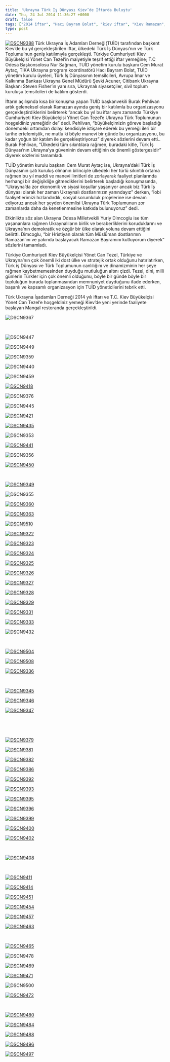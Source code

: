 ```yaml
---
title: 'Ukrayna Türk İş Dünyası Kiev’de İftarda Buluştu'
date: Thu, 24 Jul 2014 11:36:27 +0000
draft: false
tags: ["2014 iftar", "Hacı Bayram Bolat", "kiev iftar", "Kiev Ramazan", "Mangal Restoran Kiev", "nur sağman", "Odesa", "Şevki Acuner", "Steven Fisher", "TİKA Ukrayna", "TUİD", "TUİD (Türk Ukrayna İşadamları Derneği)", "Ukrayna Türk İş Dünyası", "Yönet Can Tezel"]
type: post
---
```


[![DSCN9388](https://burakpehlivan.org/wp-content/uploads/2014/07/DSCN9388.jpg)](https://burakpehlivan.org/wp-content/uploads/2014/07/DSCN9388.jpg)
Türk Ukrayna İş Adamları Derneği(TUİD) tarafından başkent Kiev’de bu yıl gerçekleştirilen iftar, ülkedeki Türk İş Dünyası’nın ve Türk Toplumu’nun geniş katılımıyla gerçekleşti. Türkiye Cumhuriyeti Kiev Büyükelçisi Yönet Can Tezel’in maiyetiyle teşrif ettiği iftar yemeğine; T.C Odesa Başkonsolosu Nur Sağman, TUİD yönetim kurulu başkanı Cem Murat Aytaç, TİKA Ukrayna program koordinatörü Hacı Bayram Bolat, TUİD yönetim kurulu üyeleri, Türk İş Dünyasının temsilcileri, Avrupa İmar ve Kalkınma Bankası Ukrayna Genel Müdürü Şevki Acuner, Citibank Ukrayna Başkanı Steven Fisher’ın yanı sıra, Ukraynalı siyasetçiler, sivil toplum kuruluşu temsilcileri de katılım gösterdi.

İftarın açılışında kısa bir konuşma yapan TUİD başkanvekili Burak Pehlivan artık geleneksel olarak Ramazan ayında geniş bir katılımla bu organizasyonu gerçekleştirdiklerini belirterek ”ancak bu yıl bu iftar aynı zamanda Türkiye Cumhuriyeti Kiev Büyükelçisi Yönet Can Tezel’e Ukrayna Türk Toplumunun hoşgeldiniz yemeğidir de” dedi. Pehlivan, “büyükelçimizin göreve başladığı dönemdeki ortamdan dolayı kendisiyle istişare ederek bu yemeği ileri bir tarihe ertelemiştik, ne mutlu ki böyle manevi bir günde bu organizasyonu, bu kadar yoğun bir katılım ile gerçekleştiriyoruz” diyerek sözlerini devam etti.. Burak Pehlivan, “Ülkedeki tüm sıkıntılara rağmen, buradaki kitle, Türk İş Dünyası’nın Ukrayna’ya güveninin devam ettiğinin de önemli göstergesidir” diyerek sözlerini tamamladı.

TUİD yönetim kurulu başkanı Cem Murat Aytaç ise, Ukrayna’daki Türk İş Dünyasının çatı kuruluş olmanın bilinciyle ülkedeki her türlü sıkıntılı ortama rağmen bu yıl maddi ve manevi limitleri de zorlayarak faaliyet planlarında herhangi bir değişikliğe gitmediklerini belirterek başladığı konuşmasında, “Ukrayna’da zor ekonomik ve siyasi koşullar yaşanıyor ancak biz Türk İş dünyası olarak her zaman Ukraynalı dostlarımızın yanındayız” derken, ”lobi faaliyetlerimizi hızlandırdık, sosyal sorumluluk projelerine ise devam ediyoruz ancak her şeyden önemlisi Ukrayna Türk Toplumunun zor zamanlarda daha da kenetlenmesine katkıda bulunuyoruz” dedi.

Etkinlikte söz alan Ukrayna Odesa Milletvekili Yuriy Dimcoglu ise tüm yaşananlara rağmen Ukraynalıların birlik ve beraberliklerini koruduklarını ve Ukrayna’nın demokratik ve özgür bir ülke olarak yoluna devam ettiğini belirtti. Dimcoglu, “bir Hristiyan olarak tüm Müslüman dostlarımın Ramazan’ını ve yakında başlayacak Ramazan Bayramını kutluyorum diyerek” sözlerini tamamladı.

Türkiye Cumhuriyeti Kiev Büyükelçisi Yönet Can Tezel, Türkiye ve Ukrayna’nın çok önemli iki dost ülke ve stratejik ortak olduğunu hatırlatırken, Türk iş Dünyası ve Türk Toplumunun canlılığını ve dinamizminin her şeye rağmen kaybetmemesinden duyduğu mutluluğun altını çizdi. Tezel, dini, milli günlerin Türkler için çok önemli olduğunu, böyle bir günde böyle bir topluluğun burada toplanmasından memnuniyet duyduğunu ifade ederken, başarılı ve kapsamlı organizasyon için TUİD yöneticilerini tebrik etti.

Türk Ukrayna İşadamları Derneği 2014 yılı iftarı ve T.C. Kiev Büyükelçisi Yönet Can Tezel’e hoşgeldiniz yemeği Kiev’de yeni yerinde faaliyete başlayan Mangal restoranda gerçekleştirildi.

![DSCN9367](http://arsiv.tuid.org.ua/wp-content/uploads/2014/07/DSCN9367.jpg)

 

![DSCN9447](http://arsiv.tuid.org.ua/wp-content/uploads/2014/07/DSCN9447.jpg)

![DSCN9449](http://arsiv.tuid.org.ua/wp-content/uploads/2014/07/DSCN9449.jpg)

![DSCN9359](http://arsiv.tuid.org.ua/wp-content/uploads/2014/07/DSCN9359.jpg)

![DSCN9440](http://arsiv.tuid.org.ua/wp-content/uploads/2014/07/DSCN9440.jpg)

![DSCN9459](http://arsiv.tuid.org.ua/wp-content/uploads/2014/07/DSCN9459.jpg)

[![DSCN9418](http://arsiv.tuid.org.ua/wp-content/uploads/2014/07/DSCN9418.jpg)](http://arsiv.tuid.org.ua/wp-content/uploads/2014/07/DSCN9418.jpg)

![DSCN9376](http://arsiv.tuid.org.ua/wp-content/uploads/2014/07/DSCN9376.jpg)

![DSCN9445](http://arsiv.tuid.org.ua/wp-content/uploads/2014/07/DSCN9445.jpg)

[![DSCN9421](http://arsiv.tuid.org.ua/wp-content/uploads/2014/07/DSCN9421.jpg)](http://arsiv.tuid.org.ua/wp-content/uploads/2014/07/DSCN9421.jpg)

[![DSCN9435](http://arsiv.tuid.org.ua/wp-content/uploads/2014/07/DSCN9435.jpg)](http://arsiv.tuid.org.ua/wp-content/uploads/2014/07/DSCN9435.jpg)

![DSCN9353](http://arsiv.tuid.org.ua/wp-content/uploads/2014/07/DSCN9353.jpg)

[![DSCN9441](http://arsiv.tuid.org.ua/wp-content/uploads/2014/07/DSCN9441.jpg)](http://arsiv.tuid.org.ua/wp-content/uploads/2014/07/DSCN9441.jpg)

![DSCN9356](http://arsiv.tuid.org.ua/wp-content/uploads/2014/07/DSCN9356.jpg)

[![DSCN9450](http://arsiv.tuid.org.ua/wp-content/uploads/2014/07/DSCN9450.jpg)](http://arsiv.tuid.org.ua/wp-content/uploads/2014/07/DSCN9450.jpg)

 

[![DSCN9349](http://arsiv.tuid.org.ua/wp-content/uploads/2014/07/DSCN9349.jpg)](http://arsiv.tuid.org.ua/wp-content/uploads/2014/07/DSCN9349.jpg)

![DSCN9355](http://arsiv.tuid.org.ua/wp-content/uploads/2014/07/DSCN9355.jpg)

[![DSCN9360](http://arsiv.tuid.org.ua/wp-content/uploads/2014/07/DSCN9360.jpg)](http://arsiv.tuid.org.ua/wp-content/uploads/2014/07/DSCN9360.jpg)

[![DSCN9363](http://arsiv.tuid.org.ua/wp-content/uploads/2014/07/DSCN9363.jpg)](http://arsiv.tuid.org.ua/wp-content/uploads/2014/07/DSCN9363.jpg)

[![DSCN9510](http://arsiv.tuid.org.ua/wp-content/uploads/2014/07/DSCN9510.jpg)](http://arsiv.tuid.org.ua/wp-content/uploads/2014/07/DSCN9510.jpg)

[![DSCN9322](http://arsiv.tuid.org.ua/wp-content/uploads/2014/07/DSCN9322.jpg)](http://arsiv.tuid.org.ua/wp-content/uploads/2014/07/DSCN9322.jpg)

[![DSCN9323](http://arsiv.tuid.org.ua/wp-content/uploads/2014/07/DSCN9323.jpg)](http://arsiv.tuid.org.ua/wp-content/uploads/2014/07/DSCN9323.jpg)

[![DSCN9324](http://arsiv.tuid.org.ua/wp-content/uploads/2014/07/DSCN9324.jpg)](http://arsiv.tuid.org.ua/wp-content/uploads/2014/07/DSCN9324.jpg)

[![DSCN9325](http://arsiv.tuid.org.ua/wp-content/uploads/2014/07/DSCN9325.jpg)](http://arsiv.tuid.org.ua/wp-content/uploads/2014/07/DSCN9325.jpg)

[![DSCN9326](http://arsiv.tuid.org.ua/wp-content/uploads/2014/07/DSCN9326.jpg)](http://arsiv.tuid.org.ua/wp-content/uploads/2014/07/DSCN9326.jpg)

[![DSCN9327](http://arsiv.tuid.org.ua/wp-content/uploads/2014/07/DSCN9327.jpg)](http://arsiv.tuid.org.ua/wp-content/uploads/2014/07/DSCN9327.jpg)

[![DSCN9328](http://arsiv.tuid.org.ua/wp-content/uploads/2014/07/DSCN9328.jpg)](http://arsiv.tuid.org.ua/wp-content/uploads/2014/07/DSCN9328.jpg)

[![DSCN9329](http://arsiv.tuid.org.ua/wp-content/uploads/2014/07/DSCN9329.jpg)](http://arsiv.tuid.org.ua/wp-content/uploads/2014/07/DSCN9329.jpg)

[![DSCN9331](http://arsiv.tuid.org.ua/wp-content/uploads/2014/07/DSCN9331.jpg)](http://arsiv.tuid.org.ua/wp-content/uploads/2014/07/DSCN9331.jpg)

[![DSCN9333](http://arsiv.tuid.org.ua/wp-content/uploads/2014/07/DSCN9333.jpg)](http://arsiv.tuid.org.ua/wp-content/uploads/2014/07/DSCN9333.jpg)

![DSCN9432](http://arsiv.tuid.org.ua/wp-content/uploads/2014/07/DSCN9432.jpg)

 

[![DSCN9504](http://arsiv.tuid.org.ua/wp-content/uploads/2014/07/DSCN9504.jpg)](http://arsiv.tuid.org.ua/wp-content/uploads/2014/07/DSCN9504.jpg)

[![DSCN9508](http://arsiv.tuid.org.ua/wp-content/uploads/2014/07/DSCN9508.jpg)](http://arsiv.tuid.org.ua/wp-content/uploads/2014/07/DSCN9508.jpg)

[![DSCN9336](http://arsiv.tuid.org.ua/wp-content/uploads/2014/07/DSCN9336.jpg)](http://arsiv.tuid.org.ua/wp-content/uploads/2014/07/DSCN9336.jpg)

 

[![DSCN9345](http://arsiv.tuid.org.ua/wp-content/uploads/2014/07/DSCN9345.jpg)](http://arsiv.tuid.org.ua/wp-content/uploads/2014/07/DSCN9345.jpg)

[![DSCN9346](http://arsiv.tuid.org.ua/wp-content/uploads/2014/07/DSCN9346.jpg)](http://arsiv.tuid.org.ua/wp-content/uploads/2014/07/DSCN9346.jpg)

[![DSCN9347](http://arsiv.tuid.org.ua/wp-content/uploads/2014/07/DSCN9347.jpg)](http://arsiv.tuid.org.ua/wp-content/uploads/2014/07/DSCN9347.jpg)

 

 

[![DSCN9379](http://arsiv.tuid.org.ua/wp-content/uploads/2014/07/DSCN9379.jpg)](http://arsiv.tuid.org.ua/wp-content/uploads/2014/07/DSCN9379.jpg)

[![DSCN9381](http://arsiv.tuid.org.ua/wp-content/uploads/2014/07/DSCN9381.jpg)](http://arsiv.tuid.org.ua/wp-content/uploads/2014/07/DSCN9381.jpg)

[![DSCN9382](http://arsiv.tuid.org.ua/wp-content/uploads/2014/07/DSCN9382.jpg)](http://arsiv.tuid.org.ua/wp-content/uploads/2014/07/DSCN9382.jpg)

[![DSCN9386](http://arsiv.tuid.org.ua/wp-content/uploads/2014/07/DSCN9386.jpg)](http://arsiv.tuid.org.ua/wp-content/uploads/2014/07/DSCN9386.jpg)

[![DSCN9392](http://arsiv.tuid.org.ua/wp-content/uploads/2014/07/DSCN9392.jpg)](http://arsiv.tuid.org.ua/wp-content/uploads/2014/07/DSCN9392.jpg)

[![DSCN9393](http://arsiv.tuid.org.ua/wp-content/uploads/2014/07/DSCN9393.jpg)](http://arsiv.tuid.org.ua/wp-content/uploads/2014/07/DSCN9393.jpg)

[![DSCN9395](http://arsiv.tuid.org.ua/wp-content/uploads/2014/07/DSCN9395.jpg)](http://arsiv.tuid.org.ua/wp-content/uploads/2014/07/DSCN9395.jpg)

[![DSCN9396](http://arsiv.tuid.org.ua/wp-content/uploads/2014/07/DSCN9396.jpg)](http://arsiv.tuid.org.ua/wp-content/uploads/2014/07/DSCN9396.jpg)

[![DSCN9399](http://arsiv.tuid.org.ua/wp-content/uploads/2014/07/DSCN9399.jpg)](http://arsiv.tuid.org.ua/wp-content/uploads/2014/07/DSCN9399.jpg)

[![DSCN9400](http://arsiv.tuid.org.ua/wp-content/uploads/2014/07/DSCN9400.jpg)](http://arsiv.tuid.org.ua/wp-content/uploads/2014/07/DSCN9400.jpg)

[![DSCN9402](http://arsiv.tuid.org.ua/wp-content/uploads/2014/07/DSCN9402.jpg)](http://arsiv.tuid.org.ua/wp-content/uploads/2014/07/DSCN9402.jpg)

 

[![DSCN9408](http://arsiv.tuid.org.ua/wp-content/uploads/2014/07/DSCN9408.jpg)](http://arsiv.tuid.org.ua/wp-content/uploads/2014/07/DSCN9408.jpg)

 

[![DSCN9411](http://arsiv.tuid.org.ua/wp-content/uploads/2014/07/DSCN9411.jpg)](http://arsiv.tuid.org.ua/wp-content/uploads/2014/07/DSCN9411.jpg)

[![DSCN9414](http://arsiv.tuid.org.ua/wp-content/uploads/2014/07/DSCN9414.jpg)
](http://arsiv.tuid.org.ua/wp-content/uploads/2014/07/DSCN9414.jpg) 

[![DSCN9451](http://arsiv.tuid.org.ua/wp-content/uploads/2014/07/DSCN9451.jpg)](http://arsiv.tuid.org.ua/wp-content/uploads/2014/07/DSCN9451.jpg)

[![DSCN9454](http://arsiv.tuid.org.ua/wp-content/uploads/2014/07/DSCN9454.jpg)](http://arsiv.tuid.org.ua/wp-content/uploads/2014/07/DSCN9454.jpg)

[![DSCN9457](http://arsiv.tuid.org.ua/wp-content/uploads/2014/07/DSCN9457.jpg)](http://arsiv.tuid.org.ua/wp-content/uploads/2014/07/DSCN9457.jpg)

[![DSCN9463](http://arsiv.tuid.org.ua/wp-content/uploads/2014/07/DSCN9463.jpg)](http://arsiv.tuid.org.ua/wp-content/uploads/2014/07/DSCN9463.jpg)

 

[![DSCN9465](http://arsiv.tuid.org.ua/wp-content/uploads/2014/07/DSCN9465.jpg)](http://arsiv.tuid.org.ua/wp-content/uploads/2014/07/DSCN9465.jpg)

![DSCN9478](http://arsiv.tuid.org.ua/wp-content/uploads/2014/07/DSCN9478.jpg)

[![DSCN9469](http://arsiv.tuid.org.ua/wp-content/uploads/2014/07/DSCN9469.jpg)](http://arsiv.tuid.org.ua/wp-content/uploads/2014/07/DSCN9469.jpg)

[![DSCN9471](http://arsiv.tuid.org.ua/wp-content/uploads/2014/07/DSCN9471.jpg)](http://arsiv.tuid.org.ua/wp-content/uploads/2014/07/DSCN9471.jpg)

![DSCN9500](http://arsiv.tuid.org.ua/wp-content/uploads/2014/07/DSCN9500.jpg)

[![DSCN9472](http://arsiv.tuid.org.ua/wp-content/uploads/2014/07/DSCN9472.jpg)](http://arsiv.tuid.org.ua/wp-content/uploads/2014/07/DSCN9472.jpg)

 

[![DSCN9480](http://arsiv.tuid.org.ua/wp-content/uploads/2014/07/DSCN9480.jpg)](http://arsiv.tuid.org.ua/wp-content/uploads/2014/07/DSCN9480.jpg)

[![DSCN9484](http://arsiv.tuid.org.ua/wp-content/uploads/2014/07/DSCN9484.jpg)](http://arsiv.tuid.org.ua/wp-content/uploads/2014/07/DSCN9484.jpg)

[![DSCN9488](http://arsiv.tuid.org.ua/wp-content/uploads/2014/07/DSCN9488.jpg)](http://arsiv.tuid.org.ua/wp-content/uploads/2014/07/DSCN9488.jpg)

[![DSCN9496](http://arsiv.tuid.org.ua/wp-content/uploads/2014/07/DSCN9496.jpg)](http://arsiv.tuid.org.ua/wp-content/uploads/2014/07/DSCN9496.jpg)

[![DSCN9497](http://arsiv.tuid.org.ua/wp-content/uploads/2014/07/DSCN9497.jpg)](http://arsiv.tuid.org.ua/wp-content/uploads/2014/07/DSCN9497.jpg)

